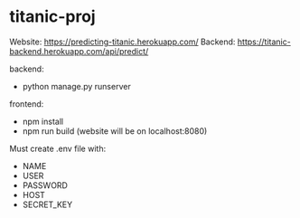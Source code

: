 # titanic-proj
Website: https://predicting-titanic.herokuapp.com/ 
Backend: https://titanic-backend.herokuapp.com/api/predict/ 

backend:
- python manage.py runserver

frontend:
- npm install
- npm run build (website will be on localhost:8080)

Must create .env file with:
- NAME
- USER
- PASSWORD
- HOST
- SECRET_KEY
